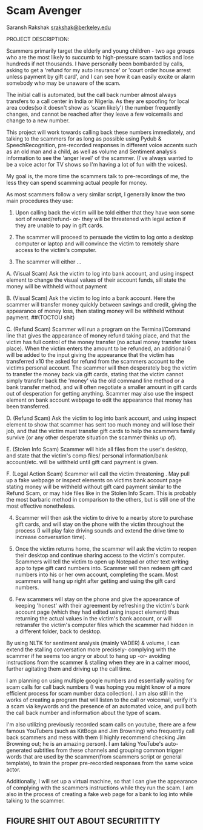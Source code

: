 # Scam Avenger
Saransh Rakshak
srakshak@berkeley.edu


PROJECT DESCRIPTION:

Scammers primarily target the elderly and young children - two age groups who are the most likely to succumb to high-pressure scam tactics and lose hundreds if not thousands. I have personally been bombarded by calls, asking to get a 'refund for my auto insurance' or 'court order house arrest unless payment by gift card', and I can see how it can easily excite or alarm somebody who may be unaware of the scam. 

The initial call is automated, but the call back number almost always transfers to a call center in India or Nigeria. As they are spoofing for local area codes(so it doesn't show as 'scam likely') the number frequently changes, and cannot be reached after they leave a few voicemails and change to a new number.

This project will work towards calling back these numbers immediately, and talking to the scammers for as long as possible using Pydub & SpeechRecognition, pre-recorded responses in different voice accents such as an old man and a child, as well as volume and Sentiment analysis information to see the 'anger level' of the scammer. (I've always wanted to be a voice actor for TV shows so I'm having a lot of fun with the voices).

My goal is, the more time the scammers talk to pre-recordings of me, the less they can spend scamming actual people for money.


As most scammers follow a very similar script, I generally know the two main procedures they use:

1) Upon calling back the victim will be told either that they have won some sort of reward/refund- or- they will be threatened with legal action if they are unable to pay in gift cards. 

2) The scammer will proceed to persuade the victim to log onto a desktop computer or laptop and will convince the victim to remotely share access to the victim's computer.

3) The scammer will either ...

A. (Visual Scam) Ask the victim to log into bank account, and using inspect element to change the visual values of their account funds, sill state the money will be withheld without payment

B. (Visual Scam) Ask the victim to log into a bank account. Here the scammer will transfer money quickly between savings and credit, giving the appearance of money loss, then stating money will be withheld without payment. ##(TOCTOU shit)

C. (Refund Scam) Scammer will run a program on the Terminal/Command line that gives the appearance of money refund taking place, and that the victim has full control of the money transfer (no actual money transfer takes place). When the victim enters the amount to be refunded, an additional 0 will be added to the input giving the appearance that the victim has transferred x10 the asked for refund from the scammers account to the victims personal account. The scammer will then desperately beg the victim to transfer the money back via gift cards, stating that the victim cannot simply transfer back the 'money' via the old command line method or a bank transfer method, and will often negotiate a smaller amount in gift cards out of desperation for getting anything. Scammer may also use the inspect element on bank account webpage to edit the appearance that money has been transferred.

D. (Refund Scam) Ask the victim to log into bank account, and using inspect element to show that scammer has sent too much money and will lose their job, and that the victim must transfer gift cards to help the scammers family survive (or any other desperate situation the scammer thinks up of).  

E. (Stolen Info Scam) Scammer will hide all files from the user's desktop, and state that the victim's comp files/ personal information/bank account/etc. will be withheld until gift card payment is given. 

F. (Legal Action Scam) Scammer will call the victim threatening . May pull up a fake webpage or inspect elements on victims bank account page stating money will be withheld without gift card payment similar to the Refund Scam, or may hide files like in the Stolen Info Scam. This is probably the most barbaric method in comparison to the others, but is still one of the most effective nonetheless. 

4) Scammer will then ask the victim to drive to a nearby store to purchase gift cards, and will stay on the phone with the victim throughout the process (I will play fake driving sounds and extend the drive time to increase conversation time).

5) Once the victim returns home, the scammer will ask the victim to reopen their desktop and continue sharing access to the victim's computer. Scammers will tell the victim to open up Notepad or other text writing app to type gift card numbers into. Scammer will then redeem gift card numbers into his or her own account, completing the scam. Most scammers will hang up right after getting and using the gift card numbers.

6) Few scammers will stay on the phone and give the appearance of keeping 'honest' with their agreement by refreshing the victim's bank account page (which they had edited using inspect element) thus returning the actual values in the victim's bank account, or will retransfer the victim's computer files which the scammer had hidden in a different folder, back to desktop.




By using NLTK for sentiment analysis (mainly VADER) & volume, I can extend the stalling conversation more precisely- complying with the scammer if he seems too angry or about to hang up -or- avoiding instructions from the scammer & stalling when they are in a calmer mood, further agitating them and driving up the call time.

I am planning on using multiple google numbers and essentially waiting for scam calls for call back numbers (I was hoping you might know of a more efficient process for scam number data collection). I am also still in the works of creating a program that will listen to the call or voicemail, verify it's a scam via keywords and the presence of an automated voice, and pull both the call back number and information about the type of scam.

I'm also utilizing previously recorded scam calls on youtube, there are a few famous YouTubers (such as KitBoga and Jim Browning) who frequently call back scammers and mess with them (I highly recommend checking Jim Browning out; he is an amazing person). I am taking YouTube's auto-generated subtitles from these channels and grouping common trigger words that are used by the scammer(from scammers script or general template), to train the proper pre-recorded responses from the same voice actor. 

Additionally, I will set up a virtual machine, so that I can give the appearance of complying with the scammers instructions while they run the scam. I am also in the process of creating a fake web page for a bank to log into while talking to the scammer. 



######
## FIGURE SHIT OUT ABOUT SECURITITTY
#


